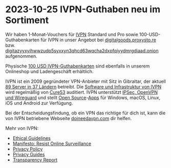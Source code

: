# 2023-10-25 IVPN-Guthaben neu im Sortiment

Wir haben 1-Monat-Vouchers für [IVPN](https://www.ivpn.net) Standard und Pro sowie 100-USD-Guthabenkarten für IVPN in unser Angebot bei [digitalgoods.proxysto.re](https://digitalgoods.proxysto.re) bzw. [digitazyyxyihwwzudp5syxxyn3qhcd63wqcha2dxpfqiyydmrgdiaad.onion](http://digitazyyxyihwwzudp5syxxyn3qhcd63wqcha2dxpfqiyydmrgdiaad.onion) aufgenommen.

Physische [100 USD IVPN-Guthabenkarten](https://shop.proxysto.re/conf/932) sind ebenfalls in unserem Onlineshop und Ladengeschäft erhältlich.

IVPN ist ein 2009 gegründeter VPN-Anbieter mit Sitz in Gibraltar, der aktuell [89 Server in 37 Ländern](https://www.ivpn.net/status/) betreibt. Die [Software und Infrastruktur von IVPN](https://www.ivpn.net/blog/tags/audit/) wird regelmäßig von [Cure53](https://cure53.de/) auditiert. IVPN unterstützt [IPSec, OpenVPN und Wireguard](https://www.ivpn.net/pptp-vs-ipsec-ikev2-vs-openvpn-vs-wireguard/) und stellt [Open Source](https://github.com/ivpn)-[Apps](https://www.ivpn.net/apps/) für Windows, macOS, Linux, iOS und Android zur Verfügung.

Bei der Entscheidungsfindung, ob ein VPN das richtige für dich ist, kann die von IVPN betriebene Webseite [doineedavpn.com](https://www.doineedavpn.com/) dir helfen.

Mehr von IVPN:

* [Ethical Guidelines](https://www.ivpn.net/ethics/)
* [Manifesto: Resist Online Surveillance](https://www.ivpn.net/manifesto/)
* [Privacy Policy](https://www.ivpn.net/privacy/)
* [Privacy Guides](https://www.ivpn.net/privacy-guides/)
* [Transparency Report](https://www.ivpn.net/transparency-report/)
